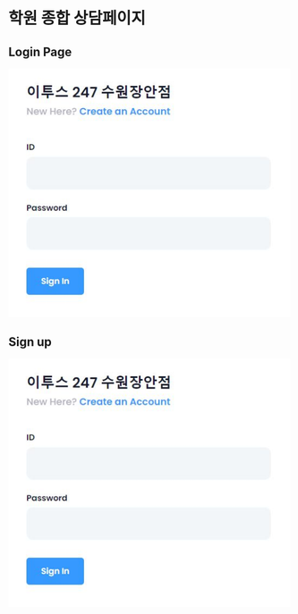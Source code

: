 # 학원 종합 상담페이지

## Login Page
![Alt text](./etoosimg/LoginPage.JPG)

## Sign up
![Alt text](./etoosimg/LoginPage.JPG)


